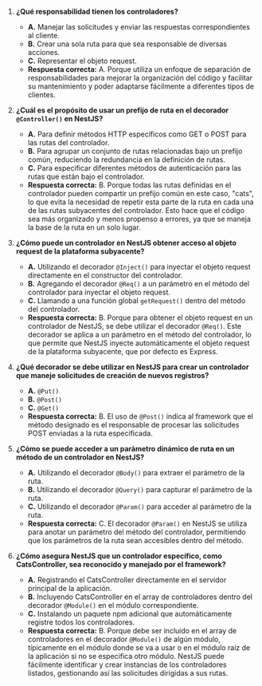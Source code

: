1. **¿Qué responsabilidad tienen los controladores?**
   - **A.** Manejar las solicitudes y enviar las respuestas correspondientes al cliente.
   - **B.** Crear una sola ruta para que sea responsable de diversas acciones.
   - **C.** Representar el objeto request.
   - **Respuesta correcta:** A. Porque utiliza un enfoque de separación de responsabilidades para mejorar la organización del código y facilitar su mantenimiento y poder adaptarse fácilmente a diferentes tipos de clientes.

2. **¿Cuál es el propósito de usar un prefijo de ruta en el decorador `@Controller()` en NestJS?**
   - **A.** Para definir métodos HTTP específicos como GET o POST para las rutas del controlador.
   - **B.** Para agrupar un conjunto de rutas relacionadas bajo un prefijo común, reduciendo la redundancia en la definición de rutas.
   - **C.** Para especificar diferentes métodos de autenticación para las rutas que están bajo el controlador.
   - **Respuesta correcta:** B. Porque todas las rutas definidas en el controlador pueden compartir un prefijo común en este caso, "cats", lo que evita la necesidad de repetir esta parte de la ruta en cada una de las rutas subyacentes del controlador. Esto hace que el código sea más organizado y menos propenso a errores, ya que se maneja la base de la ruta en un solo lugar.

3. **¿Cómo puede un controlador en NestJS obtener acceso al objeto request de la plataforma subyacente?**
   - **A.** Utilizando el decorador `@Inject()` para inyectar el objeto request directamente en el constructor del controlador.
   - **B.** Agregando el decorador `@Req()` a un parámetro en el método del controlador para inyectar el objeto request.
   - **C.** Llamando a una función global `getRequest()` dentro del método del controlador.
   - **Respuesta correcta:** B. Porque para obtener el objeto request en un controlador de NestJS, se debe utilizar el decorador `@Req()`. Este decorador se aplica a un parámetro en el método del controlador, lo que permite que NestJS inyecte automáticamente el objeto request de la plataforma subyacente, que por defecto es Express.

4. **¿Qué decorador se debe utilizar en NestJS para crear un controlador que maneje solicitudes de creación de nuevos registros?**
   - **A.** `@Put()`
   - **B.** `@Post()`
   - **C.** `@Get()`
   - **Respuesta correcta:** B. El uso de `@Post()` indica al framework que el método designado es el responsable de procesar las solicitudes POST enviadas a la ruta especificada.

5. **¿Cómo se puede acceder a un parámetro dinámico de ruta en un método de un controlador en NestJS?**
   - **A.** Utilizando el decorador `@Body()` para extraer el parámetro de la ruta.
   - **B.** Utilizando el decorador `@Query()` para capturar el parámetro de la ruta.
   - **C.** Utilizando el decorador `@Param()` para acceder al parámetro de la ruta.
   - **Respuesta correcta:** C. El decorador `@Param()` en NestJS se utiliza para anotar un parámetro del método del controlador, permitiendo que los parámetros de la ruta sean accesibles dentro del método.

6. **¿Cómo asegura NestJS que un controlador específico, como CatsController, sea reconocido y manejado por el framework?**
   - **A.** Registrando el CatsController directamente en el servidor principal de la aplicación.
   - **B.** Incluyendo CatsController en el array de controladores dentro del decorador `@Module()` en el módulo correspondiente.
   - **C.** Instalando un paquete npm adicional que automáticamente registre todos los controladores.
   - **Respuesta correcta:** B. Porque debe ser incluido en el array de controladores en el decorador `@Module()` de algún módulo, típicamente en el módulo donde se va a usar o en el módulo raíz de la aplicación si no se especifica otro módulo. NestJS puede fácilmente identificar y crear instancias de los controladores listados, gestionando así las solicitudes dirigidas a sus rutas.
